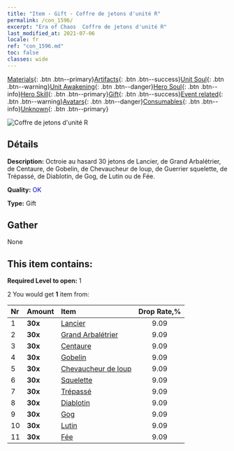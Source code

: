 ```yaml
---
title: "Item - Gift - Coffre de jetons d'unité R"
permalink: /con_1596/
excerpt: "Era of Chaos  Coffre de jetons d'unité R"
last_modified_at: 2021-07-06
locale: fr
ref: "con_1596.md"
toc: false
classes: wide
---
```

 [Materials](/ItemsFR/){: .btn .btn--primary}[Artifacts](/ItemsFR/Artifacts/){: .btn .btn--success}[Unit Soul](/ItemsFR/UnitSoul/){: .btn .btn--warning}[Unit Awakening](/ItemsFR/UnitAwakening/){: .btn .btn--danger}[Hero Soul](/ItemsFR/HeroSoul/){: .btn .btn--info}[Hero Skill](/ItemsFR/HeroSkill/){: .btn .btn--primary}[Gift](/ItemsFR/Gift/){: .btn .btn--success}[Event related](/ItemsFR/Events/){: .btn .btn--warning}[Avatars](/ItemsFR/Avatars/){: .btn .btn--danger}[Consumables](/ItemsFR/Consumables/){: .btn .btn--info}[Unknown](/ItemsFR/Unknown/){: .btn .btn--primary}

 ![Coffre de jetons d'unité R](/images/t/i_907208.png)

## Détails
 **Description:** Octroie au hasard 30 jetons de Lancier, de Grand Arbalétrier, de Centaure, de Gobelin, de Chevaucheur de loup, de Guerrier squelette, de Trépassé, de Diablotin, de Gog, de Lutin ou de Fée.

 **Quality:** <span style="color: #0000CD">OK</span>

 **Type:** Gift

## Gather

  None

## This item contains:

 **Required Level to open:** 1

 2 You would get **1** item  from:

  | Nr | Amount |     Item    | Drop Rate,% |
  |:---|:-------|:------------|:---------:|
  | 1 |  **30x** | [Lancier](/ItemsFR/unt_190/) | 9.09 | 
  | 2 |  **30x** | [Grand Arbalétrier](/ItemsFR/unt_191/) | 9.09 | 
  | 3 |  **30x** | [Centaure](/ItemsFR/unt_199/) | 9.09 | 
  | 4 |  **30x** | [Gobelin](/ItemsFR/unt_217/) | 9.09 | 
  | 5 |  **30x** | [Chevaucheur de loup](/ItemsFR/unt_218/) | 9.09 | 
  | 6 |  **30x** | [Squelette](/ItemsFR/unt_208/) | 9.09 | 
  | 7 |  **30x** | [Trépassé](/ItemsFR/unt_209/) | 9.09 | 
  | 8 |  **30x** | [Diablotin](/ItemsFR/unt_226/) | 9.09 | 
  | 9 |  **30x** | [Gog](/ItemsFR/unt_227/) | 9.09 | 
  | 10 |  **30x** | [Lutin](/ItemsFR/unt_235/) | 9.09 | 
  | 11 |  **30x** | [Fée](/ItemsFR/unt_262/) | 9.09 | 
